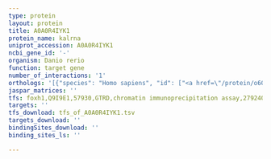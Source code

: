 ```yaml
---
type: protein
layout: protein
title: A0A0R4IYK1
protein_name: kalrna
uniprot_accession: A0A0R4IYK1
ncbi_gene_id: '-'
organism: Danio rerio
function: target gene
number_of_interactions: '1'
orthologs: '[{"species": "Homo sapiens", "id": ["<a href=\"/protein/o60229\">O60229</a>"]}, {"species": "Mus musculus", "id": ["<a href=\"/protein/a2cg49\">A2CG49</a>"]}, {"species": "Rattus norvegicus", "id": ["F1LZV1"]}, {"species": "Drosophila melanogaster", "id": ["<a href=\"/protein/q7kvd1\">Q7KVD1</a>"]}, {"species": "Caenorhabditis elegans", "id": ["<a href=\"/protein/o61528\">O61528</a>"]}]'
jaspar_matrices: ''
tfs: foxh1,Q9I9E1,57930,GTRD,chromatin immunoprecipitation assay,27924024%5Buid%5D,No
targets: ''
tfs_download: tfs_of_A0A0R4IYK1.tsv
targets_download: ''
bindingSites_download: ''
binding_sites_ls: ''

---
```

